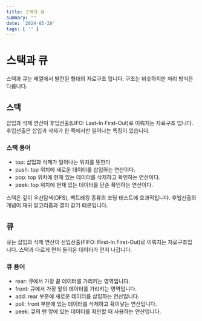 ```yaml
---
title: 스택과 큐
summary: ""
date: '2024-05-29'
tags: [ '' ]
---
```


# 스택과 큐

스택과 큐는 배열에서 발전된 형태의 자료구조 입니다. 구조는 비슷하지만 처리 방식은 다릅니다.

## 스택

삽입과 삭제 연산이 후입선출(LIFO: Last-In First-Out)로 이뤄지는 자료구조 입니다.
후입선출은 삽입과 삭제가 한 쪽에서만 일어나는 특징이 있습니다.

### 스택 용어
- top: 삽입과 삭제가 일어나는 위치를 뜻한다
- push: top 위치에 새로운 데이터를 삽입하는 연산이다.
- pop: top 위치에 현재 있는 데이터를 삭제하고 확인하는 연산이다.
- peek: top 위치에 현재 있는 데이터를 단순 확인하는 연산이다.

스택은 깊이 우선탐색(DFS), 백트래킹 종류의 코딩 테스트에 효과적입니다. 
후입선출의 개념이 재귀 알고리즘과 결이 같기 떄문입니다.

## 큐

큐는 삽입과 삭제 연산이 선입선출(FIFO: First-In First-Out)로 이뤄지는 자료구조입니다.
스택과 다르게 먼저 들어온 데이터가 먼저 나갑니다.

### 큐 용어
- rear: 큐에서 가장 끝 데이터를 가리키는 영역입니다.
- front: 큐에서 가장 앞의 데이터를 가리키는 영역입니다.
- add: rear 부분에 새로운 데이터를 삽입하는 연산입니다.
- poll: front 부분에 있는 데이터를 삭제하고 확이낳는 연산입니다.
- peek: 큐의 맨 앞에 있는 데이터를 확인할 때 사용하는 연산입니다.
